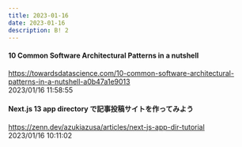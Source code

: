 ```yaml
---
title: 2023-01-16
date: 2023-01-16
description: B! 2
---
```


#### 10 Common Software Architectural Patterns in a nutshell
https://towardsdatascience.com/10-common-software-architectural-patterns-in-a-nutshell-a0b47a1e9013<br>
2023/01/16 11:58:55<br>


#### Next.js 13 app directory で記事投稿サイトを作ってみよう
https://zenn.dev/azukiazusa/articles/next-js-app-dir-tutorial<br>
2023/01/16 10:11:02<br>



